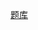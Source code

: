 [题库](https://github.com/CyC2018/CS-Notes/blob/master/notes/Leetcode%20%E9%A2%98%E8%A7%A3%20-%20%E5%8F%8C%E6%8C%87%E9%92%88.md#2-%E4%B8%A4%E6%95%B0%E5%B9%B3%E6%96%B9%E5%92%8C)